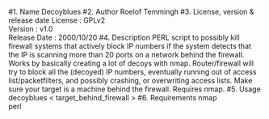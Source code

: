#1. Name
Decoyblues
#2. Author
Roelof Temmingh
#3. License, version & release date
License : GPLv2  
Version : v1.0  
Release Date : 2000/10/20
#4. Description
PERL script to possibly kill firewall systems that actively block IP
numbers if the system detects that the IP is scanning more than 20 ports
on a network behind the firewall. Works by basically creating a lot of
decoys with nmap. Router/firewall will try to block all the (decoyed) IP
numbers, eventually running out of access list/packetfilters, and possibly
crashing, or overwriting access lists. Make sure your target is a machine
behind the firewall. Requires nmap.
#5. Usage
decoyblues < target\_behind\_firewall >
#6. Requirements
nmap  
perl
